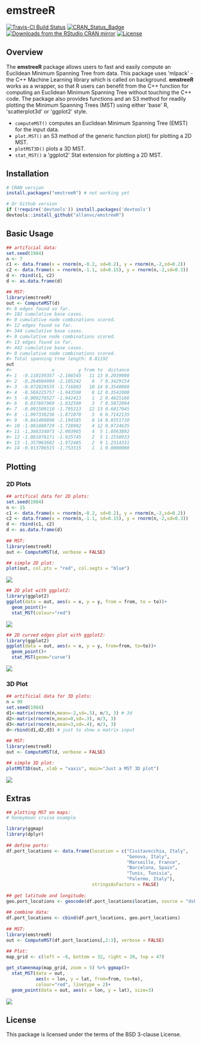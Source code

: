 
<!-- README.md is generated from README.Rmd. Please edit that file -->
emstreeR
========

<!-- # emstreeR <img src="man/figures/logo.png" align="right" /> -->
[![Travis-CI Build Status](https://travis-ci.org/allanvc/emstreeR.svg?branch=master)](https://travis-ci.org/allanvc/emstreeR) [![CRAN\_Status\_Badge](https://www.r-pkg.org/badges/version/emstreeR)](https://cran.r-project.org/package=emstreeR) <!-- [![Downloads](http://cranlogs.r-pkg.org/badges/emstreeR?color=brightgreen)](http://www.r-pkg.org/pkg/emstreeR) --> [![Downloads from the RStudio CRAN mirror](https://cranlogs.r-pkg.org/badges/grand-total/emstreeR)](https://cran.r-project.org/package=emstreeR) [![License](https://img.shields.io/badge/License-BSD%203--Clause-blue.svg?style=flat-square)](https://opensource.org/licenses/BSD-3-Clause)

Overview
--------

The **emstreeR** package allows users to fast and easily compute an Euclidean Minimum Spanning Tree from data. This package uses 'mlpack' - the C++ Machine Learning library which is called on background. **emstreeR** works as a wrapper, so that R users can benefit from the C++ function for computing an Euclidean Minimum Spanning Tree without touching the C++ code. The package also provides functions and an S3 method for readily plotting the Minimum Spanning Trees (MST) using either 'base' R, 'scatterplot3d' or 'ggplot2' style.

-   `computeMST()` computes an Euclidean Minimum Spanning Tree (EMST) for the input data.
-   `plot.MST()` an S3 method of the generic function plot() for plotting a 2D MST.
-   `plotMST3D()` plots a 3D MST.
-   `stat_MST()` a 'ggplot2' Stat extension for plotting a 2D MST.

Installation
------------

``` r
# CRAN version
install.packages("emstreeR") # not working yet

# Or Github version
if (!require('devtools')) install.packages('devtools')
devtools::install_github("allanvc/emstreeR")
```

Basic Usage
-----------

``` r
## artificial data:
set.seed(1984)
n <- 7
c1 <- data.frame(x = rnorm(n,-0.2, sd=0.2), y = rnorm(n,-2,sd=0.2))
c2 <- data.frame(x = rnorm(n,-1.1, sd=0.15), y = rnorm(n,-2,sd=0.3)) 
d <- rbind(c1, c2)
d <- as.data.frame(d)

## MST:
library(emstreeR)
out <- ComputeMST(d)
#> 8 edges found so far.
#> 182 cumulative base cases.
#> 0 cumulative node combinations scored.
#> 12 edges found so far.
#> 344 cumulative base cases.
#> 0 cumulative node combinations scored.
#> 13 edges found so far.
#> 442 cumulative base cases.
#> 0 cumulative node combinations scored.
#> Total spanning tree length: 8.81192
out
#>               x         y from to  distance
#> 1  -0.118159357 -2.166545   11 13 0.2039000
#> 2  -0.264604994 -2.105242    6  7 0.3429154
#> 3  -0.072829535 -1.716803   10 14 0.3540068
#> 4  -0.569225757 -1.943598    8 12 0.3541008
#> 5  -0.009270527 -1.942413    1  2 0.4825166
#> 6   0.037697969 -1.832590    3  7 0.5072094
#> 7  -0.091509110 -1.795213   12 13 0.6017045
#> 8  -1.097338236 -1.871078    5  6 0.7142135
#> 9  -0.841400898 -2.194585    8 14 0.8351710
#> 10 -1.081888729 -1.728982    4 12 0.9724635
#> 11 -1.366334073 -2.003965    4  5 1.0563892
#> 12 -1.081078171 -1.925745    2  5 1.1558933
#> 13 -1.357063682 -1.972485    2  9 1.2314331
#> 14 -0.913706515 -1.753315    1  1 0.0000000
```

Plotting
--------

### 2D Plots

``` r
## artifical data for 2D plots:
set.seed(1984)
n <- 15
c1 <- data.frame(x = rnorm(n,-0.2, sd=0.2), y = rnorm(n,-2,sd=0.2))
c2 <- data.frame(x = rnorm(n,-1.1, sd=0.15), y = rnorm(n,-2,sd=0.3)) 
d <- rbind(c1, c2)
d <- as.data.frame(d)
  
## MST:
library(emstreeR)
out <- ComputeMST(d, verbose = FALSE)
```

``` r
## simple 2D plot:
plot(out, col.pts = "red", col.segts = "blue")
```

<img src="man/figures/README-base-1.png">

``` r
## 2D plot with ggplot2:
library(ggplot2)
ggplot(data = out, aes(x = x, y = y, from = from, to = to))+ 
  geom_point()+ 
  stat_MST(colour="red")
```

<img src="man/figures/README-ggplot-1.png">

``` r
## 2D curved edges plot with ggplot2:
library(ggplot2)
ggplot(data = out, aes(x = x, y = y, from=from, to=to))+ 
  geom_point()+ 
  stat_MST(geom="curve")
```

<img src="man/figures/README-ggplot_curved-1.png">

### 3D Plot

``` r
## artificial data for 3D plots:
n = 99
set.seed(1984)
d1<-matrix(rnorm(n,mean=-2,sd=.5), n/3, 3) # 3d
d2<-matrix(rnorm(n,mean=0,sd=.3), n/3, 3)
d3<-matrix(rnorm(n,mean=3,sd=.4), n/3, 3)
d<-rbind(d1,d2,d3) # just to show a matrix input
  
## MST:
library(emstreeR)
out <- ComputeMST(d, verbose = FALSE)
```

``` r
## simple 3D plot:
plotMST3D(out, xlab = "xaxis", main="Just a MST 3D plot")
```

<img src="man/figures/README-scatterplot3d-1.png">

Extras
------

``` r
## plotting MST on maps:
# honeymoon cruise example

library(ggmap)
library(dplyr)  
    
## define ports:
df.port_locations <- data.frame(location = c("Civitavecchia, Italy", 
                                             "Genova, Italy",
                                             "Marseille, France",
                                             "Barcelona, Spain",
                                             "Tunis, Tunisia",
                                             "Palermo, Italy"), 
                                stringsAsFactors = FALSE)
    
## get latitude and longitude:
geo.port_locations <- geocode(df.port_locations$location, source = "dsk")
    
## combine data:
df.port_locations <- cbind(df.port_locations, geo.port_locations)
    
## MST:
library(emstreeR)
out <- ComputeMST(df.port_locations[,2:3], verbose = FALSE)
```

``` r
## Plot:
map_grid <- c(left = -8, bottom = 32, right = 20, top = 47)
    
get_stamenmap(map_grid, zoom = 5) %>% ggmap()+
  stat_MST(data = out,
           aes(x = lon, y = lat, from=from, to=to), 
           colour="red", linetype = 2)+
  geom_point(data = out, aes(x = lon, y = lat), size=3)
```

<img src="man/figures/README-ggmaps-1.png">

License
-------

This package is licensed under the terms of the BSD 3-clause License.
